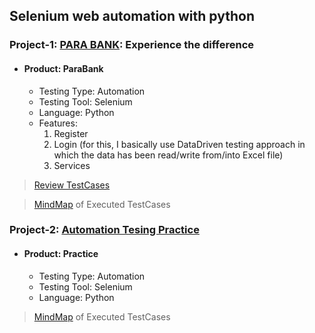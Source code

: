 ## Selenium web automation with python

### Project-1: [PARA BANK](https://parabank.parasoft.com/parabank/index.htm): Experience the difference
- #### Product: ParaBank
  - Testing Type: Automation
  - Testing Tool: Selenium
  - Language: Python
  - Features:
    1. Register
    2. Login (for this, I basically use DataDriven testing approach in which the data has been read/write from/into Excel file)
    3. Services

> [Review TestCases](https://docs.google.com/spreadsheets/d/1Y7GLK5P_zd2nDeC4p5LbnoO05QZ8-F0P/edit#gid=1825479592) 

> [MindMap](https://drive.google.com/file/d/1Smb6vgGSYfLg4OoUP0gdZ0z5l9egGHGG/view) of Executed TestCases 
        
### Project-2: [Automation Tesing Practice](https://testautomationpractice.blogspot.com/)
- #### Product: Practice 
  - Testing Type: Automation
  - Testing Tool: Selenium
  - Language: Python

> [MindMap](https://drive.google.com/file/d/1lYhZj4IEt1Bg3DXGnq4mMujtFEdDsPPq/view?usp=sharing) of Executed TestCases